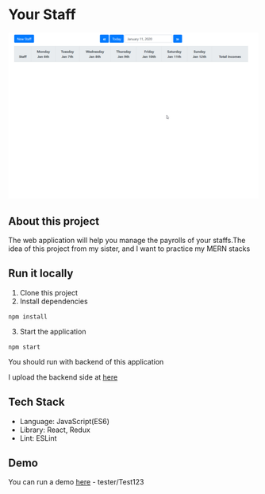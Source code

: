 # Your Staff


![](screenshot.gif)

## About this project
The web application will help you manage the payrolls of your staffs.The idea of this project from my sister, and I want to practice my MERN stacks 
## Run it locally
1. Clone this project
2. Install dependencies
```
npm install
```
3. Start the application
```
npm start
```

You should run with backend of this application

I upload the backend side at [here](https://github.com/congdv/your-staff-backend)

## Tech Stack
- Language: JavaScript(ES6)
- Library: React, Redux
- Lint: ESLint

## Demo
You can run a demo [here](https://your-staff.herokuapp.com/) - tester/Test123
